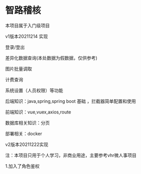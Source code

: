 # 智路稽核

本项目属于入门级项目

v1版本20211214
实现 

登录/登出

差异化数据查询(本处数据为假数据，仅供参考)

图片批量调取

计费查询

系统设置（人员权限）等功能

后端知识：java,spring,spring boot 基础 ，拦截器简单配置和使用

前端知识：vue,vuex,axios,route

数据库相关知识：分页

部署相关：docker



v2版本20211222实现


注：本项目只用于个人学习，非商业用途，主要参考vhr微人事项目


1.加入了角色鉴权
